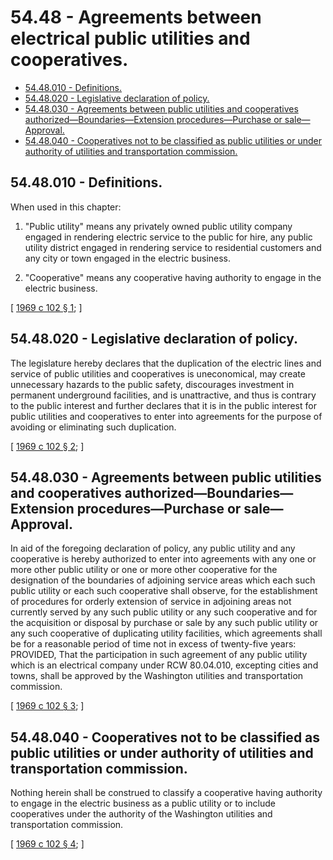 # 54.48 - Agreements between electrical public utilities and cooperatives.
* [54.48.010 - Definitions.](#5448010---definitions)
* [54.48.020 - Legislative declaration of policy.](#5448020---legislative-declaration-of-policy)
* [54.48.030 - Agreements between public utilities and cooperatives authorized—Boundaries—Extension procedures—Purchase or sale—Approval.](#5448030---agreements-between-public-utilities-and-cooperatives-authorizedboundariesextension-procedurespurchase-or-saleapproval)
* [54.48.040 - Cooperatives not to be classified as public utilities or under authority of utilities and transportation commission.](#5448040---cooperatives-not-to-be-classified-as-public-utilities-or-under-authority-of-utilities-and-transportation-commission)
## 54.48.010 - Definitions.
When used in this chapter:

1. "Public utility" means any privately owned public utility company engaged in rendering electric service to the public for hire, any public utility district engaged in rendering service to residential customers and any city or town engaged in the electric business.

2. "Cooperative" means any cooperative having authority to engage in the electric business.

\[ [1969 c 102 § 1](https://leg.wa.gov/CodeReviser/documents/sessionlaw/1969c102.pdf?cite=1969%20c%20102%20§%201); \]

## 54.48.020 - Legislative declaration of policy.
The legislature hereby declares that the duplication of the electric lines and service of public utilities and cooperatives is uneconomical, may create unnecessary hazards to the public safety, discourages investment in permanent underground facilities, and is unattractive, and thus is contrary to the public interest and further declares that it is in the public interest for public utilities and cooperatives to enter into agreements for the purpose of avoiding or eliminating such duplication.

\[ [1969 c 102 § 2](https://leg.wa.gov/CodeReviser/documents/sessionlaw/1969c102.pdf?cite=1969%20c%20102%20§%202); \]

## 54.48.030 - Agreements between public utilities and cooperatives authorized—Boundaries—Extension procedures—Purchase or sale—Approval.
In aid of the foregoing declaration of policy, any public utility and any cooperative is hereby authorized to enter into agreements with any one or more other public utility or one or more other cooperative for the designation of the boundaries of adjoining service areas which each such public utility or each such cooperative shall observe, for the establishment of procedures for orderly extension of service in adjoining areas not currently served by any such public utility or any such cooperative and for the acquisition or disposal by purchase or sale by any such public utility or any such cooperative of duplicating utility facilities, which agreements shall be for a reasonable period of time not in excess of twenty-five years: PROVIDED, That the participation in such agreement of any public utility which is an electrical company under RCW 80.04.010, excepting cities and towns, shall be approved by the Washington utilities and transportation commission.

\[ [1969 c 102 § 3](https://leg.wa.gov/CodeReviser/documents/sessionlaw/1969c102.pdf?cite=1969%20c%20102%20§%203); \]

## 54.48.040 - Cooperatives not to be classified as public utilities or under authority of utilities and transportation commission.
Nothing herein shall be construed to classify a cooperative having authority to engage in the electric business as a public utility or to include cooperatives under the authority of the Washington utilities and transportation commission.

\[ [1969 c 102 § 4](https://leg.wa.gov/CodeReviser/documents/sessionlaw/1969c102.pdf?cite=1969%20c%20102%20§%204); \]

